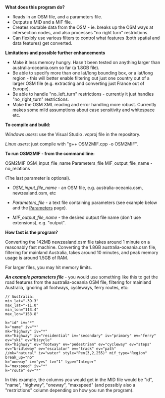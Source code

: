 **What does this program do?**

  * Reads in an OSM file, and a parameters file.
  * Outputs a MID and a MIF file.
  * Creates routable data from the OSM - ie. breaks up the OSM ways at intersection nodes, and also processes "no right turn" restrictions.
  * Can flexibly use various filters to control what features (both spatial and data features) get converted.

**Limitations and possible further enhancements**

  * Make it less memory hungry.  Hasn't been tested on anything larger than australia-oceania.osm so far (a 1.8GB file).
  * Be able to specify more than one lat/long bounding box, or a lat/long region - this will better enable filtering out just one country out of a larger OSM file (e.g. extracting and converting just France out of Europe).
  * Be able to handle "no\_left\_turn" restrictions - currently it just handles "no\_right\_turn" restrictions.
  * Make the OSM XML reading and error handling more robust.  Currently makes some mild assumptions about case sensitivity and whitespace etc.

**To compile and build:**

_Windows users_: use the Visual Studio .vcproj file in the repository.

_Linux users_: just compile with "g++ OSM2MIF.cpp -o OSM2MIF".


**To run OSM2MIF - from the command line:**

OSM2MIF  OSM\_input\_file\_name  Parameters\_file  MIF\_output\_file\_name  -no\_relations

(The last parameter is optional).

  * _OSM\_input\_file\_name_ - an OSM file, e.g. australia-oceania.osm, newzealand.osm, etc

  * _Parameters\_file_ - a text file containing parameters (see example below and the [Parameters](Parameters.md) page).

  * _MIF\_output\_file\_name_ - the desired output file name (don't use extensions), e.g. "output".

**How fast is the program?**

Converting the 142MB newzealand.osm file takes around 1 minute on a reasonably fast machine.  Converting the 1.8GB australia-oceania.osm file, filtering for mainland Australia, takes around 10 minutes, and peak memory usage is around 1.5GB of RAM.

For larger files, you may hit memory limits.

**_An example parameters file_** - you would use something like this to get the road features from the australia-oceania OSM file, filtering for mainland Australia, ignoring all footways, cycleways, ferry routes, etc:
```
// Australia:
min_lat="-39.3"
max_lat="-11.0"
min_lon="113.4"
max_lon="153.8"

k="id" iv="*"
k="name" iv="*"
mk="highway" iv="*"
mk="highway" iv="residential" iv="secondary" iv="primary" ev="ferry" ev="ski" ev="bicycle"
mk="highway" ev="footway" ev="pedestrian" ev="cycleway" ev="steps" ev="bridleway" ev="escalator" ev="track" ev="path"
//mk="natural" iv="water" style="Pen(3,2,255)" mif_type="Region" break_up="no"
k="oneway" iv="yes" tv="1" type="Integer"
k="maxspeed" iv="*"
k="route" ev="*"
```

In this example, the columns you would get in the MID file would be "id", "name", "highway", "oneway", "maxspeed" (and possibly also a "restrictions" column depending on how you run the program).